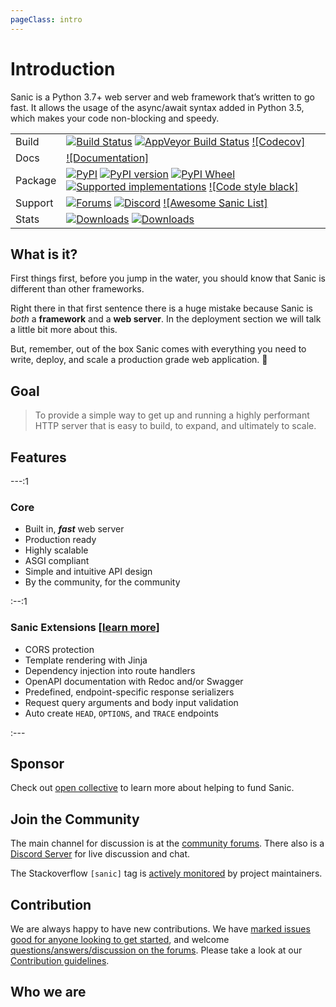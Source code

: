 ```yaml
---
pageClass: intro
---
```


# Introduction

Sanic is a Python 3.7+ web server and web framework that’s written to go fast. It allows the usage of the async/await syntax added in Python 3.5, which makes your code non-blocking and speedy.

|         |                                                                                                                               |
| ------- | ----------------------------------------------------------------------------------------------------------------------------- |
| Build   | [![Build Status][1]][1] [![AppVeyor Build Status][3]][2] [![Codecov]][3]                                                      |
| Docs    | [![Documentation]][4]                                                                                                         |
| Package | [![PyPI][7]][5] [![PyPI version][9]][5] [![PyPI Wheel][11]][6] [![Supported implementations][13]][6] [![Code style black]][7] |
| Support | [![Forums][16]][8] [![Discord][18]][9] [![Awesome Sanic List]][10]                                                            |
| Stats   | [![Downloads][21]][11] [![Downloads][23]][11]                                                                                 |

## What is it?

First things first, before you jump in the water, you should know that Sanic is different than other frameworks.

Right there in that first sentence there is a huge mistake because Sanic is _both_ a **framework** and a **web server**. In the deployment section we will talk a little bit more about this.

But, remember, out of the box Sanic comes with everything you need to write, deploy, and scale a production grade web application. :rocket:

## Goal

> To provide a simple way to get up and running a highly performant HTTP server that is easy to build, to expand, and ultimately to scale.
## Features

---:1

### Core

- Built in, **_fast_** web server
- Production ready
- Highly scalable
- ASGI compliant
- Simple and intuitive API design
- By the community, for the community

:--:1

### Sanic Extensions [[learn more](../plugins/sanic-ext/getting-started.md)]

- CORS protection
- Template rendering with Jinja
- Dependency injection into route handlers
- OpenAPI documentation with Redoc and/or Swagger
- Predefined, endpoint-specific response serializers
- Request query arguments and body input validation
- Auto create `HEAD`, `OPTIONS`, and `TRACE` endpoints

:---



## Sponsor

Check out [open collective](https://opencollective.com/sanic-org) to learn more about helping to fund Sanic.


## Join the Community

The main channel for discussion is at the [community forums](https://community.sanicframework.org/). There also is a [Discord Server](https://discord.gg/FARQzAEMAA) for live discussion and chat.

The Stackoverflow `[sanic]` tag is [actively monitored](https://stackoverflow.com/questions/tagged/sanic) by project maintainers.

## Contribution

We are always happy to have new contributions. We have [marked issues good for anyone looking to get started](https://github.com/sanic-org/sanic/issues?q=is%3Aopen+is%3Aissue+label%3Abeginner), and welcome [questions/answers/discussion on the forums](https://community.sanicframework.org/). Please take a look at our [Contribution guidelines](https://github.com/sanic-org/sanic/blob/master/CONTRIBUTING.rst).

## Who we are

<Contributions />

[1]: https://travis-ci.com/sanic-org/sanic.svg?branch=master
[9]: https://img.shields.io/pypi/pyversions/sanic.svg
[23]: https://pepy.tech/badge/sanic/week
[21]: https://pepy.tech/badge/sanic/month
[18]: https://img.shields.io/discord/812221182594121728?logo=discord
[16]: https://img.shields.io/badge/forums-community-ff0068.svg
[11]: https://img.shields.io/pypi/wheel/sanic.svg
[13]: https://img.shields.io/pypi/implementation/sanic.svg
[3]: https://ci.appveyor.com/api/projects/status/d8pt3ids0ynexi8c/branch/master?svg=true
[7]: https://img.shields.io/pypi/v/sanic.svg
[1]: https://travis-ci.com/sanic-org/sanic
[2]: https://ci.appveyor.com/project/sanic-org/sanic
[3]: https://codecov.io/gh/sanic-org/sanic
[4]: http://sanic.readthedocs.io/en/latest/?badge=latest
[5]: https://pypi.python.org/pypi/sanic/
[5]: https://pypi.python.org/pypi/sanic/
[6]: https://pypi.python.org/pypi/sanic
[6]: https://pypi.python.org/pypi/sanic
[7]: https://github.com/ambv/black
[8]: https://community.sanicframework.org/
[9]: https://discord.gg/FARQzAEMAA
[10]: https://github.com/mekicha/awesome-sanic
[11]: https://pepy.tech/project/sanic
[11]: https://pepy.tech/project/sanic

